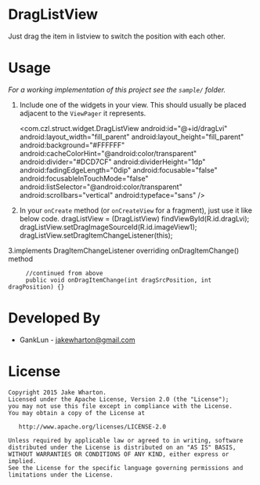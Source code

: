 DragListView
==========================

Just drag the item in listview to switch the position with each other.

Usage
=====

*For a working implementation of this project see the `sample/` folder.*

  1. Include one of the widgets in your view. This should usually be placed
     adjacent to the `ViewPager` it represents.

        <com.czl.struct.widget.DragListView
             android:id="@+id/dragLvi"
            android:layout_width="fill_parent"
            android:layout_height="fill_parent"
            android:background="#FFFFFF"
            android:cacheColorHint="@android:color/transparent"
            android:divider="#DCD7CF"
            android:dividerHeight="1dp"
            android:fadingEdgeLength="0dip"
            android:focusable="false"
            android:focusableInTouchMode="false"
            android:listSelector="@android:color/transparent"
            android:scrollbars="vertical"
            android:typeface="sans" />

  2. In your `onCreate` method (or `onCreateView` for a fragment), just use
     it like below code.
         dragListView = (DragListView) findViewById(R.id.dragLvi);
         dragListView.setDragImageSourceId(R.id.imageView1);
         dragListView.setDragItemChangeListener(this);

  3.implements DragItemChangeListener
     overriding onDragItemChange() method

         //continued from above
         public void onDragItemChange(int dragSrcPosition, int dragPosition) {}

Developed By
============

 * GankLun - <jakewharton@gmail.com>

License
=======

    Copyright 2015 Jake Wharton.
    Licensed under the Apache License, Version 2.0 (the "License");
    you may not use this file except in compliance with the License.
    You may obtain a copy of the License at

       http://www.apache.org/licenses/LICENSE-2.0

    Unless required by applicable law or agreed to in writing, software
    distributed under the License is distributed on an "AS IS" BASIS,
    WITHOUT WARRANTIES OR CONDITIONS OF ANY KIND, either express or implied.
    See the License for the specific language governing permissions and
    limitations under the License.


  


